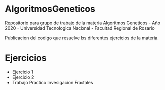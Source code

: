 # AlgoritmosGeneticos
Repositorio para grupo de trabajo de la materia Algoritmos Geneticos - Año 2020 - Universidad Tecnologica Nacional - Facultad Regional de Rosario

Publicacion del codigo que resuelve los diferentes ejercicios de la materia.

# Ejercicios
- Ejercicio 1
- Ejercicio 2
- Trabajo Practico Invesigacion Fractales



